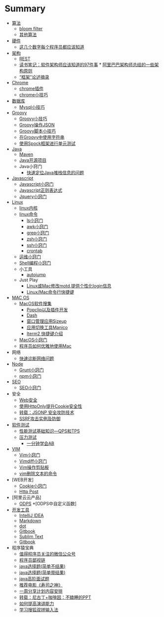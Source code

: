 # Summary

* [算法](algorithm/README.md)
	* [bloom filter](algorithm/bloom_filter.md)
	* [其他算法](algorithm/other_algorithms.md)
* [硬件](hardware/README.md)
	* [这几个数字每个程序员都应该知道](hardware/numbers_everyone_should_know.md)
* [架构](architecture/README.md)
	* [REST](architecture/rest.md)
	* [读书笔记：软件架构师应该知道的97件事](architecture/architecture_97.md)	* [阿里巴巴架构师总结的一些架构原则](architecture/architecture_principle_xunnan.md)
	* [“框架”论述摘录](architecture/framework_expound.md)
* [Chrome](chrome/README.md)
	* [chrome插件](chrome/chrome_plugin.md)
	* [chrome小技巧](chrome/chrome_tips.md)
* [数据库](database/README.md)
	* [Mysql小技巧](database/mysql_tips.md)
* [Groovy](groovy/README.md)
	* [Groovy小技巧](groovy/groovy.md)	 
	* [Groovy操作JSON](groovy/groovy_json.md)	 
	* [Groovy脚本小技巧](groovy/grovvy_script.md)
	* [在Groovy中使用字符串](groovy/groovy_string.md)
	* [使用Spock框架进行单元测试](groovy/spock.md)
* [Java](java/README.md)
	* [Maven](java/maven_tips.md)	  		
	* [Java开源项目](java/java_open_source_project.md)
	* Java小窍门
		* [快速定位Java堆栈信息的问题](java/jstack_output_insight.md)
* [Javascript](Javascript/README.md)
	* [Javascript小窍门](Javascript/javascript_tips.md)
	* [Javascript正则表达式](Javascript/javascript_regular_expression.md)
	* [Jquery小窍门](Javascript/jquery_tips.md)
* [Linux](linux/README.md)
	* [linux内核](linux/linux_kernal.md)
	* [linux命令](linux/linux_command.md)
		* [ls小窍门](linux/ls_tips.md)
		* [awk小窍门](linux/awk_tips.md)
		* [grep小窍门](linux/grep_tips.md)
		* [zsh小窍门](linux/zsh.md)
		* [ssh小窍门](linux/ssh.md)
		* [crontab](linux/crontab.md)
	* [运维小窍门](linux/linux_ops.md)
	* [Shell编程小窍门](Shell/shell_programming.md)
	* 小工具
		* [autojump](linux/autojump.md)	
	* Just Play
		* [Linux或Mac修改motd,提供个性化login信息](linux/linux_motd.md)
		* [Linux/Mac命令行快捷键](linux/linux_commandline_shortcut.md)
* [MAC OS](macos/README.md)
	* [MacOS软件搜集](macos/macos_software.md)
		* [Popclip以及插件开发](macos/popclip_tips.md)
		* [Dash](macos/dash.md)
		* [窗口管理应用Sizeup](macos/sizeup.md)
		* [应用切换工具Manico](macos/manico.md)
		* [Iterm2 快捷键介绍](macos/iterm2.md)
	* [MacOS小窍门](macos/macos_tips.md)
	* [程序员如何优雅地使用Mac](macos/mac_dev.md)
* 网络
	* [快速诊断网络问题](network/network_diagnose.md) 
* [Node](node/README.md)
	* [Grunt小窍门](node/grunt_tips.md)
	* [npm小窍门](node/npm_tips.md)
* [SEO](seo/README.md)
	* [SEO小窍门](seo/seo_tips.md) 	
* 安全
	* [Web安全](security/web_security.md)
	* [使用HttpOnly提升Cookie安全性](security/cookie_httponly.md)
	* [转载：JSONP 安全攻防技术](security/jsonp_hijacker.md)
	* [SSRF攻击实例及防御](security/ssrf.md)
* [软件测试](test/README.md)
	* [性能测试基础知识—QPS和TPS](test/performance_test_qps_tps.md)
	* [压力测试](test/pressure_test.md)
		* [一分钟学会AB](test/ab_one_minute.md)
* [VIM](vim/README.md)
	* [Vim小窍门](vim/vim_tips.md)
	* [Vimdiff小窍门](vim/vimdiff_tips.md)
	* [Vim操作剪贴板](vim/vim_clipboard.md)
	* [vim删除文本的命令](vim/vim_delete.md)
* [WEB开发]
	* [Cookie小窍门](web/cookie_tips.md)
	* [Http Post](web/http_post.md)		
* [阿里云云产品]
	* [ODPS](aliyun/odps_intro.md)
		*[ODPS中自定义函数] 	
* [开发工具](tools/README.md)
	* [IntelliJ IDEA](tools/idea_tips.md) 	
	* [Markdown](tools/markdown.md)
	* [dot](tools/dot_drawing.md)
	* [Gitbook](tools/git_book.md)
	* [Sublim Text](tools/sublim_text_tips.md)
	* [Gitbook](tools/gitbook.md)
* 程序猿宝典
	* [值得程序员关注的微信公众号](programmer/wx_public.md)
	* [程序员鄙视链](programmer/dev_down.md)
	* [java选择题(简单不结果)](programmer/java_basic_noanswer.md)
	* [java选择题(简单带结果)](programmer/java_basic.md)
	* [java高阶面试题](programmer/java_advance.md)
	* [推荐电影《寿司之神》](programmer/sushi_talking.md)
	* [一周分享计划内容安排](programmer/share_plan.md)
	* [转载：尼古丁+咖啡因：不瞌睡的PPT](programmer/no_doze_ppt.md)
	* [如何提高演讲能力](programmer/improve_speech_capacity.md)
	* [学习搜狐双拼输入法](programmer/sohu_shuangping.md)

